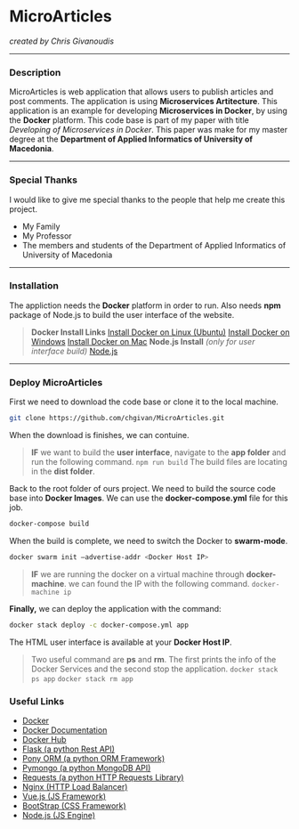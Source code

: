 ﻿# **MicroArticles**
*created by Chris Givanoudis*

----------

### **Description**
MicroArticles is web application that allows users to publish articles and post comments.  The application is using **Microservices Artitecture**. This application is an example for developing **Microservices in Docker**, by using the **Docker** platform. This code base is part of my paper with title *Developing of Microservices in Docker*. This paper was make for my master degree at the **Department of Applied Informatics of University of Macedonia**.  


----------

### **Special Thanks**

I would like to give me special thanks to the people  that help me create this project.

 - My Family
 -  My Professor
 -  The members and students of the Department of Applied Informatics of University of Macedonia

----------

### **Installation**

The appliction needs the **Docker** platform in order to run. Also needs **npm** package of Node.js to build the user interface of the website.

>**Docker Install Links**
>[Install Docker on Linux (Ubuntu)](https://docs.docker.com/engine/installation/linux/docker-ce/ubuntu/)
>[Install Docker on Windows](https://docs.docker.com/docker-for-windows/install/)
>[Install Docker on Mac](https://docs.docker.com/docker-for-mac/install/)
>**Node.js Install** *(only for user interface build)*
>[Node.js](https://nodejs.org/en/download/)

----------

### **Deploy MicroArticles**
First we need to download the code base or clone it to the local machine.
```sh
git clone https://github.com/chgivan/MicroArticles.git 
```
 When the download is finishes, we can contuine. 


>**IF** we want to build the **user interface**, navigate to the **app folder** and run the following command. 
>```npm run build```
>The build files are locating in the **dist folder**.


Back to the root folder of ours project.  We need to build the source code base into **Docker Images**. We can use the **docker-compose.yml** file for this job.

```sh
docker-compose build
```

When the build is complete, we need to switch the Docker to **swarm-mode**.

```sh
docker swarm init –advertise-addr <Docker Host IP>
```
>**IF** we are running the docker on a virtual machine through **docker-machine**. we can found the IP with the following command.
> ``` docker-machine ip ```

**Finally,** we can deploy the application with the command:

```sh
docker stack deploy -c docker-compose.yml app
```

The HTML user interface is available at  your **Docker Host IP**.

>Two useful command are **ps** and **rm**. The first prints the info of the Docker Services and the second stop the application.
```docker stack ps app```
```docker stack rm app```

### **Useful Links**
 - [Docker](https://www.docker.com/)
 - [Docker Documentation](https://docs.docker.com/)
 - [Docker Hub](https://hub.docker.com/explore/)
 - [Flask (a python Rest API)](http://flask.pocoo.org/)
 - [Pony ORM (a python ORM Framework)](https://ponyorm.com/)
 - [Pymongo (a python MongoDB API)](http://api.mongodb.com/python/current/tutorial.html)
 - [Requests (a python HTTP Requests Library)](http://docs.python-requests.org/en/master/)
 - [Nginx (HTTP Load Balancer)](https://www.nginx.com/)
 - [Vue.js (JS Framework)](https://vuejs.org/)
 - [BootStrap (CSS Framework)](http://getbootstrap.com/)
 - [Node.js (JS Engine)](https://nodejs.org/en/) 

